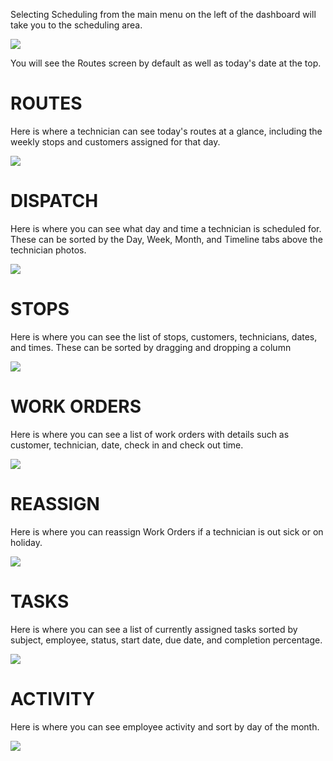 Selecting Scheduling from the main menu on the left of the dashboard will take you to the scheduling area.

![](https://cdn.realsgii2.dev/wise-software-docs/image_1.4e77f1bd.png)

You will see the Routes screen by default as well as today's date at the top.

# ROUTES

Here is where a technician can see today's routes at a glance, including the weekly stops and customers assigned for that day.

![](https://cdn.realsgii2.dev/wise-software-docs/image_2.17fbf7fd.png)

# DISPATCH

Here is where you can see what day and time a technician is scheduled for. These can be sorted by the Day, Week, Month, and Timeline tabs above the technician photos.

![](https://cdn.realsgii2.dev/wise-software-docs/image_3.abe92611.png)

# STOPS

Here is where you can see the list of stops, customers, technicians, dates, and times. These can be sorted by dragging and dropping a column

![](https://cdn.realsgii2.dev/wise-software-docs/image_4.459a2dbc.png)

# WORK ORDERS

Here is where you can see a list of work orders with details such as customer, technician, date, check in and check out time.

![](https://cdn.realsgii2.dev/wise-software-docs/image_5.9d5adf8a.png)

# REASSIGN

Here is where you can reassign Work Orders if a technician is out sick or on holiday.

![](https://cdn.realsgii2.dev/wise-software-docs/image_6.252fba94.png)

# TASKS

Here is where you can see a list of currently assigned tasks sorted by subject, employee, status, start date, due date, and completion percentage.

![](https://cdn.realsgii2.dev/wise-software-docs/image_7.d5abcdad.png)

# ACTIVITY

Here is where you can see employee activity and sort by day of the month.

![](https://cdn.realsgii2.dev/wise-software-docs/image_8.6af16f1b.png)

